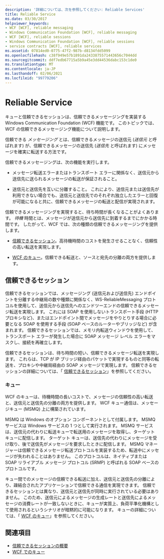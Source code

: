 ```yaml
---
description: '詳細については、次を参照してください: Reliable Services'
title: Reliable Service
ms.date: 03/30/2017
helpviewer_keywords:
- WCF [WCF], reliable messaging
- Windows Communication Foundation [WCF], reliable messaging
- WCF [WCF], reliable sessions
- Windows Communication Foundation [WCF], reliable sessions
- service contracts [WCF], reliable services
ms.assetid: 07814ed0-0775-47f2-987b-d8134fdd5099
ms.openlocfilehash: c38f949e57b1891da2433875571443656c7044dd
ms.sourcegitcommit: ddf7edb67715a5b9a45e3dd44536dabc153c1de0
ms.translationtype: MT
ms.contentlocale: ja-JP
ms.lasthandoff: 02/06/2021
ms.locfileid: "99779206"
---
```

# <a name="reliable-services"></a>Reliable Service

キューと信頼できるセッションは、信頼できるメッセージングを実装する Windows Communication Foundation (WCF) 機能です。 このトピックでは、WCF の信頼できるメッセージング機能について説明します。  
  
 信頼できる *メッセージング* とは、信頼できるメッセージの送信元 (*送信元* と呼ばれます) が、信頼できるメッセージの送信先 (*送信先* と呼ばれます) にメッセージを確実に転送する方法です。  
  
 信頼できるメッセージングは、次の機能を実行します。  
  
- メッセージ転送エラーまたはトランスポート エラーに関係なく、送信元から送信先に送られるメッセージの転送が保証されること。  
  
- 送信元と送信先を互いに分離すること。 これにより、送信元または送信先が利用できない場合でも、送信元と送信先でのそれぞれ独立したエラーと回復が可能になると共に、信頼できるメッセージの転送と配信が実現されます。  
  
 信頼できるメッセージングを実現すると、待ち時間が長くなることがよくあります。 *待機* 時間とは、メッセージが送信元から送信先に到着するまでにかかる時間です。 したがって、WCF では、次の種類の信頼できるメッセージングを提供します。  
  
- [信頼できるセッション](./feature-details/reliable-sessions.md)。高待機時間のコストを発生させることなく、信頼性の高い転送を実現します。  
  
- [WCF のキュー](./feature-details/queues-in-wcf.md)。信頼できる転送と、ソースと宛先の分離の両方を提供します。  
  
## <a name="reliable-sessions"></a>信頼できるセッション  

 信頼できるセッションでは、メッセージング (送信元および送信先) エンドポイントを分離する中継局の数や種類に関係なく、WS-ReliableMessaging プロトコルを使用して、送信元から送信先へのエンドツーエンドの信頼できるメッセージ転送を実現します。 これには SOAP を使用しないトランスポート手段 (HTTP プロキシなど)、またはエンドポイント間でメッセージをやりとりする場合に必要となる SOAP を使用する手段 (SOAP ベースのルーターやブリッジなど) が含まれます。 信頼できるセッションでは、メモリ内転送ウィンドウを使用して、トランスポート エラーが発生した場合に SOAP メッセージ レベル エラーをマスクし、接続を再確立します。  
  
 信頼できるセッションは、待ち時間の短い、信頼できるメッセージ転送を実現します。 これらは、TCP が IP ブリッジ経由のパケットで実現するものと同等の転送を、プロキシや中継局経由の SOAP メッセージで実現します。 信頼できるセッションの詳細については、「 [信頼できるセッション](./feature-details/reliable-sessions.md)」を参照してください。  
  
### <a name="queues"></a>キュー  

 WCF のキューは、待機時間の長いコストで、メッセージの信頼性の高い転送と、送信元と送信先の分離の両方を提供します。 WCF キュー通信は、メッセージキュー (MSMQ) 上に構築されています。  
  
 MSMQ は Windows のオプション コンポーネントとして付属します。 MSMQ サービスは Windows サービスの 1 つとして実行されます。 MSMQ サービスは、送信元の代わりに転送キューで転送用のメッセージを取得し、ターゲット キューに配信します。 ターゲット キューは、送信先の代わりにメッセージを受け取り、後で送信先がメッセージを要求したときに配信します。 MSMQ マネージャーは信頼できるメッセージ転送プロトコルを実装するため、転送中にメッセージが失われることはありません。 このプロトコルは、ネイティブまたは SOAP リライアブル メッセージ プロトコル (SRMP) と呼ばれる SOAP ベースのプロトコルです。  
  
 キュー間でのメッセージの信頼できる転送に加え、送信元と送信先の分離により、疎結合されたアプリケーションで信頼できる通信を実現できます。 信頼できるセッションとは異なり、送信元と送信先が同時に実行されている必要はありません。 このため、送信元によるメッセージの生成レートと送信先によるメッセージの消費レートが一致しないときに、キューが実質上、負荷平準化機構として使用されるというシナリオが暗黙的に可能になります。 キューの詳細については、「 [WCF のキュー](./feature-details/queues-in-wcf.md)」を参照してください。  
  
## <a name="see-also"></a>関連項目

- [信頼できるセッションの概要](./feature-details/reliable-sessions-overview.md)
- [WCF でのキュー](./feature-details/queuing-in-wcf.md)
